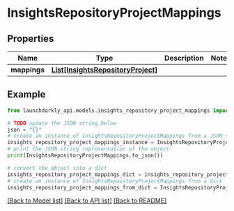 # InsightsRepositoryProjectMappings


## Properties

Name | Type | Description | Notes
------------ | ------------- | ------------- | -------------
**mappings** | [**List[InsightsRepositoryProject]**](InsightsRepositoryProject.md) |  | 

## Example

```python
from launchdarkly_api.models.insights_repository_project_mappings import InsightsRepositoryProjectMappings

# TODO update the JSON string below
json = "{}"
# create an instance of InsightsRepositoryProjectMappings from a JSON string
insights_repository_project_mappings_instance = InsightsRepositoryProjectMappings.from_json(json)
# print the JSON string representation of the object
print(InsightsRepositoryProjectMappings.to_json())

# convert the object into a dict
insights_repository_project_mappings_dict = insights_repository_project_mappings_instance.to_dict()
# create an instance of InsightsRepositoryProjectMappings from a dict
insights_repository_project_mappings_from_dict = InsightsRepositoryProjectMappings.from_dict(insights_repository_project_mappings_dict)
```
[[Back to Model list]](../README.md#documentation-for-models) [[Back to API list]](../README.md#documentation-for-api-endpoints) [[Back to README]](../README.md)


